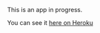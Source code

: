 This is an app in progress.

You can see it [here on Heroku](https://alpha-blog-leeta.herokuapp.com)
